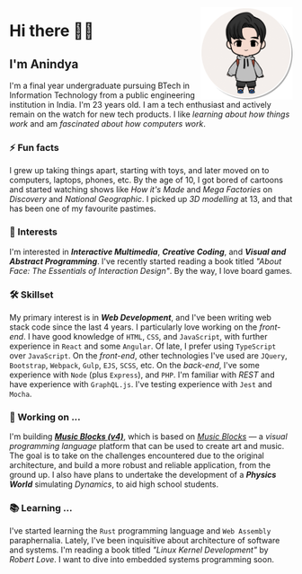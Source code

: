 <a href="https://www.linkedin.com/in/meganindya/"><img align="right" src="./res/alias.png" height="164px"/></a>

# Hi there 👋🏼

## I'm Anindya

I'm a final year undergraduate pursuing BTech in Information Technology from a public engineering institution in India. I'm 23 years old. I am a tech enthusiast and actively remain on the watch for new tech products. I like _learning about how things work_ and am _fascinated about how computers work_.

### ⚡ Fun facts

I grew up taking things apart, starting with toys, and later moved on to computers, laptops, phones, etc. By the age of 10, I got bored of cartoons and started watching shows like _How it's Made_ and _Mega Factories_ on _Discovery_ and _National Geographic_. I picked up _3D modelling_ at 13, and that has been one of my favourite pastimes.

### 🌱 Interests

I'm interested in _**Interactive Multimedia**_, _**Creative Coding**_, and _**Visual and Abstract Programming**_. I've recently started reading a book titled _"About Face: The Essentials of Interaction Design"_. By the way, I love board games.

### 🛠 Skillset

My primary interest is in _**Web Development**_, and I've been writing web stack code since the last 4 years. I particularly love working on the _front-end_. I have good knowledge of `HTML`, `CSS`, and `JavaScript`, with further experience in `React` and some `Angular`. Of late, I prefer using `TypeScript` over `JavaScript`. On the _front-end_, other technologies I've used are `JQuery`, `Bootstrap`, `Webpack`, `Gulp`, `EJS`, `SCSS`, etc. On the _back-end_, I've some experience with `Node` (plus `Express`), and `PHP`. I'm familiar with _REST_ and have experience with `GraphQL.js`. I've testing experience with `Jest` and `Mocha`.

### 🔭 Working on ...

I'm building [_**Music Blocks (v4)**_](https://github.com/sugarlabs/musicblocks-v4), which is based on [_Music Blocks_](https://musicblocks.sugarlabs.org) — a _visual programming language_ platform that can be used to create art and music. The goal is to take on the challenges encountered due to the original architecture, and build a more robust and reliable application, from the ground up. I also have plans to undertake the development of a _**Physics World**_ simulating _Dynamics_, to aid high school students.

### 📚 Learning ...

I've started learning the `Rust` programming language and `Web Assembly` paraphernalia. Lately, I've been inquisitive about architecture of software and systems. I'm reading a book titled _"Linux Kernel Development"_ by _Robert Love_. I want to dive into embedded systems programming soon.
